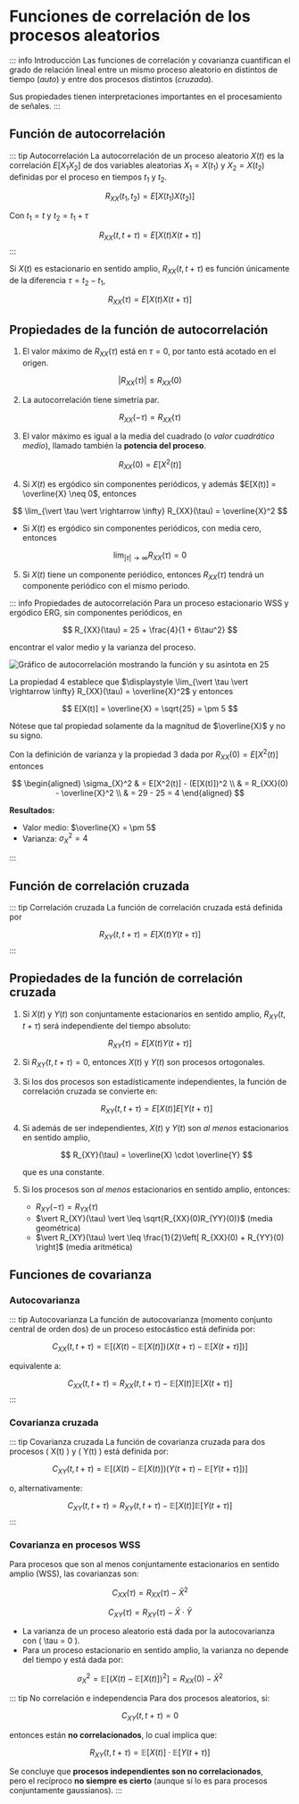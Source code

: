 # Funciones de correlación de los procesos aleatorios

::: info Introducción
Las funciones de correlación y covarianza cuantifican el grado de relación lineal entre un mismo proceso aleatorio en distintos de tiempo (*auto*) y entre dos procesos distintos (*cruzada*).

Sus propiedades tienen interpretaciones importantes en el procesamiento de señales.
:::


## Función de autocorrelación

::: tip Autocorrelación
La autocorrelación de un proceso aleatorio $X(t)$ es la correlación $E[X_1 X_2]$ de dos variables aleatorias $X_1 = X(t_1)$ y $X_2 = X(t_2)$ definidas por el proceso en tiempos $t_1$ y $t_2$. 

$$
    R_{XX}(t_1, t_2) = E[X(t_1)X(t_2)]
$$

Con $t_1 = t$ y $t_2 = t_1 + \tau$ 

$$
    R_{XX}(t, t+\tau) = E[X(t)X(t+\tau)]
$$
:::

Si $X(t)$ es estacionario en sentido amplio, $R_{XX}(t, t+\tau)$ es función únicamente de la diferencia $\tau = t_2 - t_1$, 

$$
R_{XX}(\tau) = E[X(t)X(t+\tau)]
$$

## Propiedades de la función de **autocorrelación**

1. El valor máximo de $R_{XX}(\tau)$ está en $\tau = 0$, por tanto está acotado en el origen.

$$
\vert R_{XX}(\tau) \vert \leq R_{XX}(0)
$$

2. La autocorrelación tiene simetría par.  

$$
R_{XX}(-\tau) = R_{XX}(\tau)
$$

3. El valor máximo es igual a la media del cuadrado (o *valor cuadrático medio*), llamado también la **potencia del proceso**.

$$
R_{XX}(0) = E[X^{2}(t)]
$$

4. Si $X(t)$ es ergódico sin componentes periódicos, y además $E[X(t)] = \overline{X} \neq 0$, entonces

$$
\lim_{\vert \tau \vert \rightarrow \infty} R_{XX}(\tau) = \overline{X}^2
$$

- Si $X(t)$ es ergódico sin componentes periódicos, con media cero, entonces

$$
\lim_{\vert \tau \vert \rightarrow \infty}R_{XX}(\tau) = 0
$$

5. Si $X(t)$ tiene un componente periódico, entonces $R_{XX}(\tau)$ tendrá un componente periódico con el mismo periodo.

::: info Propiedades de autocorrelación
Para un proceso estacionario $\text{WSS}$ y ergódico $\text{ERG}$, sin componentes periódicos, en 

$$
R_{XX}(\tau) = 25 + \frac{4}{1 + 6\tau^2}
$$

encontrar el valor medio y la varianza del proceso.

![Gráfico de autocorrelación mostrando la función y su asíntota en 25](/img/14_proceso_estacionario.svg)

La propiedad 4 establece que $\displaystyle \lim_{\vert \tau \vert \rightarrow \infty} R_{XX}(\tau) = \overline{X}^2$ y entonces

$$
  E[X(t)] = \overline{X} = \sqrt{25} = \pm 5
$$

Nótese que tal propiedad solamente da la magnitud de $\overline{X}$ y no su signo. 

Con la definición de varianza y la propiedad 3 dada por $R_{XX}(0) = E[X^{2}(t)]$ entonces

$$
\begin{aligned}
\sigma_{X}^2 	& = E[X^2(t)] - (E[X(t)])^2 \\
  				& = R_{XX}(0) - \overline{X}^2 \\
  				& = 29 - 25 = 4
\end{aligned}
$$

**Resultados:**  
- Valor medio: $\overline{X} = \pm 5$  
- Varianza: $\sigma_X^2 = 4$

:::


## Función de correlación cruzada

::: tip Correlación cruzada
La función de correlación cruzada está definida por

$$
R_{XY}(t,t+\tau) = E\left[ X(t)Y(t+\tau) \right]
$$
:::

## Propiedades de la función de **correlación cruzada**

1. Si $X(t)$ y $Y(t)$ son conjuntamente estacionarios en sentido amplio, $R_{XY}(t,t+\tau)$ será independiente del tiempo absoluto:

$$
R_{XY}(\tau) = E\left[ X(t)Y(t+\tau) \right]
$$ 

2. Si $R_{XY}(t,t+\tau) = 0$, entonces $X(t)$ y $Y(t)$ son procesos ortogonales. 

3. Si los dos procesos son estadísticamente independientes, la función de correlación cruzada se convierte en: 

    $$
        R_{XY}(t,t+\tau) = E[X(t)]E[Y(t+\tau)]
    $$

4. Si además de ser independientes, $X(t)$ y $Y(t)$ son *al menos* estacionarios en sentido amplio, 

    $$
        R_{XY}(\tau) = \overline{X} \cdot \overline{Y}
    $$

    que es una constante. 

5. Si los procesos son *al menos* estacionarios en sentido amplio, entonces: 

    - $R_{XY}(-\tau) = R_{YX}(\tau)$
    - $\vert R_{XY}(\tau) \vert \leq \sqrt{R_{XX}(0)R_{YY}(0)}$ (media geométrica)
    - $\vert R_{XY}(\tau) \vert \leq \frac{1}{2}\left[ R_{XX}(0) + R_{YY}(0) \right]$ (media aritmética)



## Funciones de covarianza

### Autocovarianza

::: tip Autocovarianza
La función de autocovarianza (momento conjunto central de orden dos) de un proceso estocástico está definida por:

$$
C_{XX}(t, t + \tau) = \mathbb{E}\left[(X(t) - \mathbb{E}[X(t)])(X(t + \tau) - \mathbb{E}[X(t + \tau)])\right]
$$

equivalente a:

$$
C_{XX}(t, t + \tau) = R_{XX}(t, t + \tau) - \mathbb{E}[X(t)]\mathbb{E}[X(t + \tau)]
$$
:::

### Covarianza cruzada

::: tip Covarianza cruzada
La función de covarianza cruzada para dos procesos \( X(t) \) y \( Y(t) \) está definida por:

$$
C_{XY}(t, t + \tau) = \mathbb{E}\left[(X(t) - \mathbb{E}[X(t)])(Y(t + \tau) - \mathbb{E}[Y(t + \tau)])\right]
$$

o, alternativamente:

$$
C_{XY}(t, t + \tau) = R_{XY}(t, t + \tau) - \mathbb{E}[X(t)]\mathbb{E}[Y(t + \tau)]
$$
:::

### Covarianza en procesos WSS
Para procesos que son al menos conjuntamente estacionarios en sentido amplio (WSS), las covarianzas son:

$$
C_{XX}(\tau) = R_{XX}(\tau) - \bar{X}^2
$$

$$
C_{XY}(\tau) = R_{XY}(\tau) - \bar{X} \cdot \bar{Y}
$$

- La varianza de un proceso aleatorio está dada por la autocovarianza con \( \tau = 0 \).
- Para un proceso estacionario en sentido amplio, la varianza no depende del tiempo y está dada por:

$$
\sigma_X^2 = \mathbb{E}\left[(X(t) - \mathbb{E}[X(t)])^2\right] = R_{XX}(0) - \bar{X}^2
$$


::: tip No correlación e independencia
Para dos procesos aleatorios, si:

$$
C_{XY}(t, t + \tau) = 0
$$

entonces están **no correlacionados**, lo cual implica que:

$$
R_{XY}(t, t + \tau) = \mathbb{E}[X(t)] \cdot \mathbb{E}[Y(t + \tau)]
$$

Se concluye que **procesos independientes son no correlacionados**,  
pero el recíproco **no siempre es cierto** (aunque sí lo es para procesos conjuntamente gaussianos).
:::